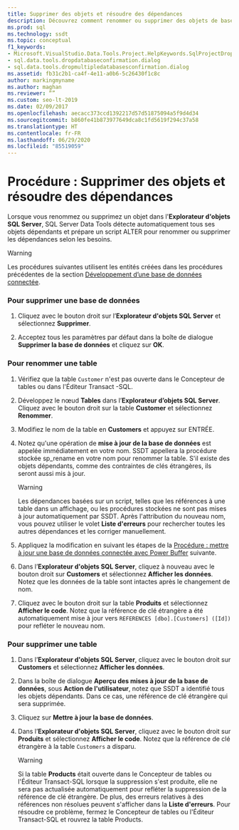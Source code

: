 ```yaml
---
title: Supprimer des objets et résoudre des dépendances
description: Découvrez comment renommer ou supprimer des objets de base de données. Déterminez les objets dépendants que SSDT met automatiquement à jour, ainsi que les dépendances que vous devez mettre à jour.
ms.prod: sql
ms.technology: ssdt
ms.topic: conceptual
f1_keywords:
- Microsoft.VisualStudio.Data.Tools.Project.HelpKeywords.SqlProjectDropDatabaseConfirmationDialog
- sql.data.tools.dropdatabaseconfirmation.dialog
- sql.data.tools.dropmultipledatabasesconfirmation.dialog
ms.assetid: fb31c2b1-ca4f-4e11-a0b6-5c26430f1c8c
author: markingmyname
ms.author: maghan
ms.reviewer: “”
ms.custom: seo-lt-2019
ms.date: 02/09/2017
ms.openlocfilehash: aecacc373ccd1392217d57d51875094a5f9d4d34
ms.sourcegitcommit: b860fe41b873977649dca8c1fd5619f294c37a58
ms.translationtype: HT
ms.contentlocale: fr-FR
ms.lasthandoff: 06/29/2020
ms.locfileid: "85519059"
---
```

# <a name="how-to-delete-objects-and-resolve-dependencies"></a>Procédure : Supprimer des objets et résoudre des dépendances

Lorsque vous renommez ou supprimez un objet dans l'**Explorateur d'objets SQL Server**, SQL Server Data Tools détecte automatiquement tous ses objets dépendants et prépare un script ALTER pour renommer ou supprimer les dépendances selon les besoins.  
  
> [!WARNING]  
> Les procédures suivantes utilisent les entités créées dans les procédures précédentes de la section [Développement d’une base de données connectée](../ssdt/connected-database-development.md).  
  
### <a name="to-delete-a-database"></a>Pour supprimer une base de données  
  
1.  Cliquez avec le bouton droit sur l’**Explorateur d'objets SQL Server** et sélectionnez **Supprimer**.  
  
2.  Acceptez tous les paramètres par défaut dans la boîte de dialogue **Supprimer la base de données** et cliquez sur **OK**.  
  
### <a name="to-rename-a-table"></a>Pour renommer une table  
  
1.  Vérifiez que la table `Customer` n'est pas ouverte dans le Concepteur de tables ou dans l'Éditeur Transact \-SQL.  
  
2.  Développez le nœud **Tables** dans l’**Explorateur d’objets SQL Server**. Cliquez avec le bouton droit sur la table **Customer** et sélectionnez **Renommer**.  
  
3.  Modifiez le nom de la table en **Customers** et appuyez sur ENTRÉE.  
  
4.  Notez qu'une opération de **mise à jour de la base de données** est appelée immédiatement en votre nom. SSDT appellera la procédure stockée sp_rename en votre nom pour renommer la table. S'il existe des objets dépendants, comme des contraintes de clés étrangères, ils seront aussi mis à jour.  
  
    > [!WARNING]  
    > Les dépendances basées sur un script, telles que les références à une table dans un affichage, ou les procédures stockées ne sont pas mises à jour automatiquement par SSDT. Après l'attribution du nouveau nom, vous pouvez utiliser le volet **Liste d'erreurs** pour rechercher toutes les autres dépendances et les corriger manuellement.  
  
5.  Appliquez la modification en suivant les étapes de la [Procédure : mettre à jour une base de données connectée avec Power Buffer](../ssdt/how-to-update-a-connected-database-with-power-buffer.md) suivante.  
  
6.  Dans l’**Explorateur d'objets SQL Server**, cliquez à nouveau avec le bouton droit sur **Customers** et sélectionnez **Afficher les données**. Notez que les données de la table sont intactes après le changement de nom.  
  
7.  Cliquez avec le bouton droit sur la table **Produits** et sélectionnez **Afficher le code**. Notez que la référence de clé étrangère a été automatiquement mise à jour vers `REFERENCES [dbo].[Customers] ([Id])` pour refléter le nouveau nom.  
  
### <a name="to-delete-a-table"></a>Pour supprimer une table  
  
1.  Dans l’**Explorateur d'objets SQL Server**, cliquez avec le bouton droit sur **Customers** et sélectionnez **Afficher les données**.  
  
2.  Dans la boîte de dialogue **Aperçu des mises à jour de la base de données**, sous **Action de l'utilisateur**, notez que SSDT a identifié tous les objets dépendants. Dans ce cas, une référence de clé étrangère qui sera supprimée.  
  
3.  Cliquez sur **Mettre à jour la base de données**.  
  
4.  Dans l’**Explorateur d'objets SQL Server**, cliquez avec le bouton droit sur **Produits** et sélectionnez **Afficher le code**. Notez que la référence de clé étrangère à la table `Customers` a disparu.  
  
    > [!WARNING]  
    > Si la table **Products** était ouverte dans le Concepteur de tables ou l'Éditeur Transact\-SQL lorsque la suppression s'est produite, elle ne sera pas actualisée automatiquement pour refléter la suppression de la référence de clé étrangère. De plus, des erreurs relatives à des références non résolues peuvent s'afficher dans la **Liste d'erreurs**. Pour résoudre ce problème, fermez le Concepteur de tables ou l'Éditeur Transact\-SQL et rouvrez la table Products.  
  
